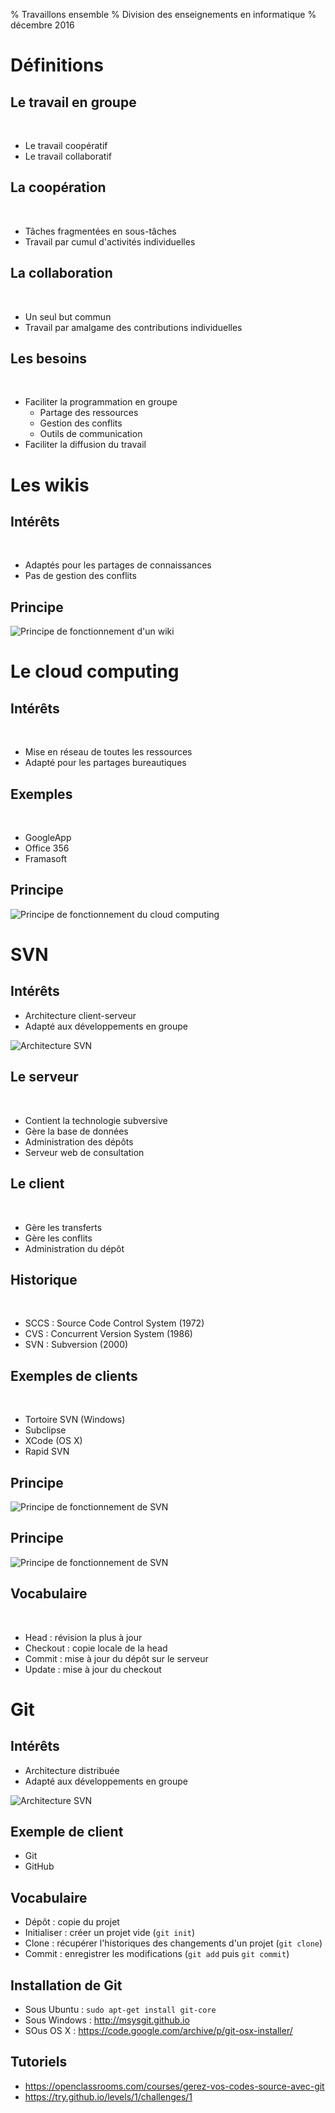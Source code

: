 % Travaillons ensemble
% Division des enseignements en informatique
% décembre 2016


# Définitions #

## Le travail en groupe ##
</br>

* Le travail coopératif
* Le travail collaboratif

## La coopération ##
</br>

* Tâches fragmentées en sous-tâches
* Travail par cumul d'activités individuelles

## La collaboration ##
</br>

* Un seul but commun
* Travail par amalgame des contributions individuelles

## Les besoins ##
</br>

* Faciliter la programmation en groupe
	* Partage des ressources
	* Gestion des conflits
	* Outils de communication
* Faciliter la diffusion du travail

# Les wikis #

## Intérêts ##
</br>

* Adaptés pour les partages de connaissances
* Pas de gestion des conflits

## Principe ##

![Principe de fonctionnement d'un wiki](img/travail_ensemble/wiki.jpg)


# Le cloud computing #

## Intérêts ##
</br>

* Mise en réseau de toutes les ressources
* Adapté pour les partages bureautiques

## Exemples ##
</br>

* GoogleApp
* Office 356
* Framasoft

## Principe ##

![Principe de fonctionnement du cloud computing](img/travail_ensemble/cloud_computing.jpg)


# SVN #

## Intérêts ##

* Architecture client-serveur
* Adapté aux développements en groupe

![Architecture SVN](img/travail_ensemble/archi_svn.png)

## Le serveur ##
</br>

* Contient la technologie subversive
* Gère la base de données
* Administration des dépôts
* Serveur web de consultation

## Le client ##
</br>

* Gère les transferts
* Gère les conflits
* Administration du dépôt

## Historique ##
</br>

* SCCS : Source Code Control System (1972)
* CVS : Concurrent Version System (1986)
* SVN : Subversion (2000)

## Exemples de clients ##
</br>

* Tortoire SVN (Windows)
* Subclipse
* XCode (OS X)
* Rapid SVN

## Principe ##

![Principe de fonctionnement de SVN](img/travail_ensemble/svn.jpg)

## Principe ##

![Principe de fonctionnement de SVN](img/travail_ensemble/svn-2.jpg)

## Vocabulaire ##
</br>

* Head : révision la plus à jour
* Checkout : copie locale de la head
* Commit : mise à jour du dépôt sur le serveur
* Update : mise à jour du checkout


# Git #

## Intérêts ##

* Architecture distribuée
* Adapté aux développements en groupe

![Architecture SVN](img/travail_ensemble/archi_svn.png)

## Exemple de client ##

* Git
* GitHub

## Vocabulaire ##

* Dépôt : copie du projet
* Initialiser : créer un projet vide (`git init`)
* Clone : récupérer l'historiques des changements d'un projet (`git clone`)
* Commit : enregistrer les modifications (`git add` puis `git commit`)

## Installation de Git ##

* Sous Ubuntu : `sudo apt-get install git-core`
* Sous Windows : <http://msysgit.github.io>
* SOus OS X : <https://code.google.com/archive/p/git-osx-installer/>

## Tutoriels ##

* <https://openclassrooms.com/courses/gerez-vos-codes-source-avec-git>
* <https://try.github.io/levels/1/challenges/1>


